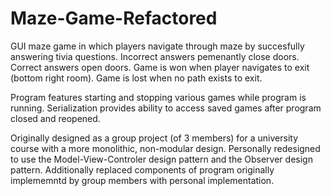 # Maze-Game-Refactored

GUI maze game in which players navigate through maze by succesfully answering tivia questions. Incorrect answers pemenantly close doors. 
Correct answers open doors. Game is won when player navigates to exit (bottom right room). Game is lost when no path exists to exit.

Program features starting and stopping various games while program is running. Serialization provides ability to access saved games after program closed and reopened.

Originally designed as a group project (of 3 members) for a university course with a more monolithic, non-modular design. 
Personally redesigned to use the Model-View-Controler design pattern and the Observer design pattern.
Additionally replaced components of program originally implememntd by group members with personal implementation. 



